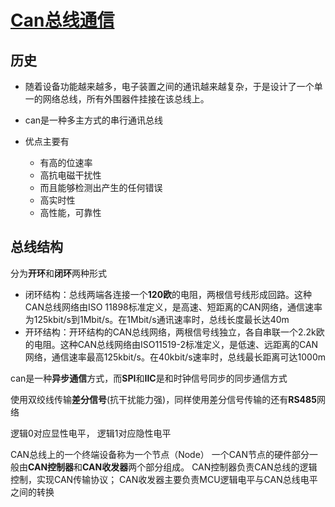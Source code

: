 # [Can总线通信](https://zhuanlan.zhihu.com/p/677658199)

## 历史

 <!-- ![图片](https://picx.zhimg.com/70/v2-95d5ac87546b078e4ac6d18ae7da9ab9_1440w.avis?source=172ae18b&biz_tag=Post, "car") -->
 * 随着设备功能越来越多，电子装置之间的通讯越来越复杂，于是设计了一个单一的网络总线，所有外围器件挂接在该总线上。
 * can是一种多主方式的串行通讯总线

 * 优点主要有
    * 有高的位速率
    * 高抗电磁干扰性
    * 而且能够检测出产生的任何错误
    * 高实时性
    * 高性能，可靠性
## 总线结构

分为**开环**和**闭环**两种形式
* 闭环结构：总线两端各连接一个**120欧**的电阻，两根信号线形成回路。这种CAN总线网络由ISO 11898标准定义，是高速、短距离的CAN网络，通信速率为125kbit/s到1Mbit/s。在1Mbit/s通讯速率时，总线长度最长达40m
* 开环结构：开环结构的CAN总线网络，两根信号线独立，各自串联一个2.2k欧的电阻。这种CAN总线网络由ISO11519-2标准定义，是低速、远距离的CAN网络，通信速率最高125kbit/s。在40kbit/s速率时，总线最长距离可达1000m

can是一种**异步通信**方式，而**SPI**和**IIC**是和时钟信号同步的同步通信方式

使用双绞线传输**差分信号**(抗干扰能力强)，同样使用差分信号传输的还有**RS485**网络

逻辑0对应显性电平， 逻辑1对应隐性电平

CAN总线上的一个终端设备称为一个节点（Node）
一个CAN节点的硬件部分一般由**CAN控制器**和**CAN收发器**两个部分组成。
CAN控制器负责CAN总线的逻辑控制，实现CAN传输协议；
CAN收发器主要负责MCU逻辑电平与CAN总线电平之间的转换

